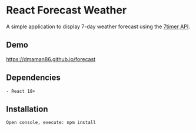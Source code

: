 # React Forecast Weather

A simple application to display 7-day weather forecast using the
[7timer API](https://www.7timer.info).

## Demo
https://dmaman86.github.io/forecast

## Dependencies
    - React 18+

## Installation
```
Open console, execute: npm install
```